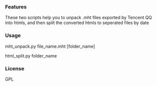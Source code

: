 ### Features
  These two scripts help you to unpack .mht files exported by Tencent QQ into htmls, and then split the converted htmls to seperated files by date

### Usage
  mht_unpack.py file_name.mht [folder_name]

  html_split.py folder_name

### License
  GPL